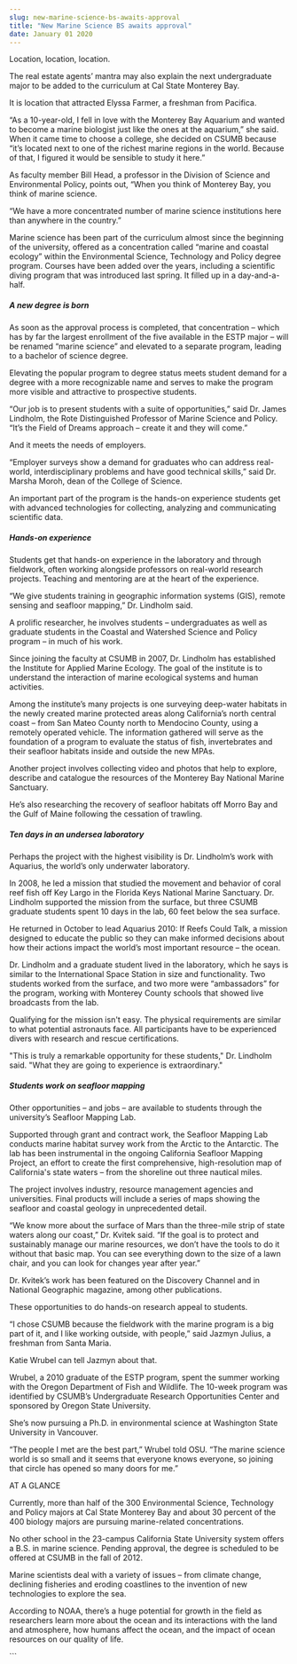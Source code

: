 ```yaml
---
slug: new-marine-science-bs-awaits-approval
title: "New Marine Science BS awaits approval"
date: January 01 2020
---
```


 
<p>Location, location, location.</p>
<p>
  The real estate agents’ mantra may also explain the next undergraduate major
  to be added to the curriculum at Cal State Monterey Bay.
</p>
<p>It is location that attracted Elyssa Farmer, a freshman from Pacifica.</p>
<p>
  “As a 10-year-old, I fell in love with the Monterey Bay Aquarium and wanted to
  become a marine biologist just like the ones at the aquarium,” she said. When
  it came time to choose a college, she decided on CSUMB because “it’s located
  next to one of the richest marine regions in the world. Because of that, I
  figured it would be sensible to study it here.”
</p>
<p>
  As faculty member Bill Head, a professor in the Division of Science and
  Environmental Policy, points out, “When you think of Monterey Bay, you think
  of marine science.
</p>
<p>
  “We have a more concentrated number of marine science institutions here than
  anywhere in the country.”
</p>
<p>
  Marine science has been part of the curriculum almost since the beginning of
  the university, offered as a concentration called “marine and coastal ecology”
  within the Environmental Science, Technology and Policy degree program.
  Courses have been added over the years, including a scientific diving program
  that was introduced last spring. It filled up in a day-and-a-half.
</p>
<h5>A new degree is born</h5>
<p>
  As soon as the approval process is completed, that concentration – which has
  by far the largest enrollment of the five available in the ESTP major – will
  be renamed “marine science” and elevated to a separate program, leading to a
  bachelor of science degree.
</p>
<p>
  Elevating the popular program to degree status meets student demand for a
  degree with a more recognizable name and serves to make the program more
  visible and attractive to prospective students.
</p>
<p>
  “Our job is to present students with a suite of opportunities,” said Dr. James
  Lindholm, the Rote Distinguished Professor of Marine Science and Policy. “It’s
  the Field of Dreams approach – create it and they will come.”
</p>
<p>And it meets the needs of employers.</p>
<p>
  “Employer surveys show a demand for graduates who can address real-world,
  interdisciplinary problems and have good technical skills,” said Dr. Marsha
  Moroh, dean of the College of Science.
</p>
<p>
  An important part of the program is the hands-on experience students get with
  advanced technologies for collecting, analyzing and communicating scientific
  data.
</p>
<h5>Hands-on experience</h5>
<p>
  Students get that hands-on experience in the laboratory and through fieldwork,
  often working alongside professors on real-world research projects. Teaching
  and mentoring are at the heart of the experience.
</p>
<p>
  “We give students training in geographic information systems (GIS), remote
  sensing and seafloor mapping,” Dr. Lindholm said.
</p>
<p>
  A prolific researcher, he involves students – undergraduates as well as
  graduate students in the Coastal and Watershed Science and Policy program – in
  much of his work.
</p>
<p>
  Since joining the faculty at CSUMB in 2007, Dr. Lindholm has established the
  Institute for Applied Marine Ecology. The goal of the institute is to
  understand the interaction of marine ecological systems and human activities.
</p>
<p>
  Among the institute’s many projects is one surveying deep-water habitats in
  the newly created marine protected areas along California’s north central
  coast ­– from San Mateo County north to Mendocino County, using a remotely
  operated vehicle. The information gathered will serve as the foundation of a
  program to evaluate the status of fish, invertebrates and their seafloor
  habitats inside and outside the new MPAs.
</p>
<p>
  Another project involves collecting video and photos that help to explore,
  describe and catalogue the resources of the Monterey Bay National Marine
  Sanctuary.
</p>
<p>
  He’s also researching the recovery of seafloor habitats off Morro Bay and the
  Gulf of Maine following the cessation of trawling.
</p>
<h5>Ten days in an undersea laboratory</h5>
<p>
  Perhaps the project with the highest visibility is Dr. Lindholm’s work with
  Aquarius, the world’s only underwater laboratory.
</p>
<p>
  In 2008, he led a mission that studied the movement and behavior of coral reef
  fish off Key Largo in the Florida Keys National Marine Sanctuary. Dr. Lindholm
  supported the mission from the surface, but three CSUMB graduate students
  spent 10 days in the lab, 60 feet below the sea surface.
</p>
<p>
  He returned in October to lead Aquarius 2010: If Reefs Could Talk, a mission
  designed to educate the public so they can make informed decisions about how
  their actions impact the world’s most important resource – the ocean.
</p>
<p>
  Dr. Lindholm and a graduate student lived in the laboratory, which he says is
  similar to the International Space Station in size and functionality. Two
  students worked from the surface, and two more were “ambassadors” for the
  program, working with Monterey County schools that showed live broadcasts from
  the lab.
</p>
<p>
  Qualifying for the mission isn't easy. The physical requirements are similar
  to what potential astronauts face. All participants have to be experienced
  divers with research and rescue certifications.
</p>
<p>
  "This is truly a remarkable opportunity for these students," Dr. Lindholm
  said. "What they are going to experience is extraordinary."
</p>
<h5>Students work on seafloor mapping</h5>
<p>
  Other opportunities – and jobs – are available to students through the
  university’s Seafloor Mapping Lab.
</p>
<p>
  Supported through grant and contract work, the Seafloor Mapping Lab conducts
  marine habitat survey work from the Arctic to the Antarctic. The lab has been
  instrumental in the ongoing California Seafloor Mapping Project, an effort to
  create the first comprehensive, high-resolution map of California's state
  waters – from the shoreline out three nautical miles.
</p>
<p>
  The project involves industry, resource management agencies and universities.
  Final products will include a series of maps showing the seafloor and coastal
  geology in unprecedented detail.
</p>
<p>
  “We know more about the surface of Mars than the three-mile strip of state
  waters along our coast,” Dr. Kvitek said. “If the goal is to protect and
  sustainably manage our marine resources, we don’t have the tools to do it
  without that basic map. You can see everything down to the size of a lawn
  chair, and you can look for changes year after year.”
</p>
<p>
  Dr. Kvitek’s work has been featured on the Discovery Channel and in National
  Geographic magazine, among other publications.
</p>
<p>These opportunities to do hands-on research appeal to students.</p>
<p>
  “I chose CSUMB because the fieldwork with the marine program is a big part of
  it, and I like working outside, with people,” said Jazmyn Julius, a freshman
  from Santa Maria.
</p>
<p>Katie Wrubel can tell Jazmyn about that.</p>
<p>
  Wrubel, a 2010 graduate of the ESTP program, spent the summer working with the
  Oregon Department of Fish and Wildlife. The 10-week program was identified by
  CSUMB’s Undergraduate Research Opportunities Center and sponsored by Oregon
  State University.
</p>
<p>
  She’s now pursuing a Ph.D. in environmental science at Washington State
  University in Vancouver.
</p>
<p>
  “The people I met are the best part,” Wrubel told OSU. “The marine science
  world is so small and it seems that everyone knows everyone, so joining that
  circle has opened so many doors for me.”
</p>
<p>AT A GLANCE</p>
<p>
  Currently, more than half of the 300 Environmental Science, Technology and
  Policy majors at Cal State Monterey Bay and about 30 percent of the 400
  biology majors are pursuing marine-related concentrations.
</p>
<p>
  No other school in the 23-campus California State University system offers a
  B.S. in marine science. Pending approval, the degree is scheduled to be
  offered at CSUMB in the fall of 2012.
</p>
<p>
  Marine scientists deal with a variety of issues ­– from climate change,
  declining fisheries and eroding coastlines to the invention of new
  technologies to explore the sea.
</p>
<p>
  According to NOAA, there’s a huge potential for growth in the field as
  researchers learn more about the ocean and its interactions with the land and
  atmosphere, how humans affect the ocean, and the impact of ocean resources on
  our quality of life.
</p>
```

